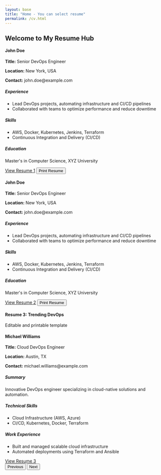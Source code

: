 ```yaml
---
layout: base
title: "Home - You can select resume"
permalink: /cv.html
---
```


<div class="container mt-5">
    <h2>Welcome to My Resume Hub</h2>
    <div id="resumeCarousel" class="carousel slide" data-bs-ride="carousel">
        <div class="carousel-inner">
            <div class="carousel-item active printable-area">
                <h4>John Doe</h4>
                <p><strong>Title:</strong> Senior DevOps Engineer</p>
                <p><strong>Location:</strong> New York, USA</p>
                <p><strong>Contact:</strong> john.doe@example.com</p>
                <h5>Experience</h5>
                <ul>
                    <li>Lead DevOps projects, automating infrastructure and CI/CD pipelines</li>
                    <li>Collaborated with teams to optimize performance and reduce downtime</li>
                </ul>
                <h5>Skills</h5>
                <ul>
                    <li>AWS, Docker, Kubernetes, Jenkins, Terraform</li>
                    <li>Continuous Integration and Delivery (CI/CD)</li>
                </ul>
                <h5>Education</h5>
                <p>Master's in Computer Science, XYZ University</p> 
                <a href="resume1.html" class="btn btn-primary">View Resume 1</a>
                <button onclick="window.print()" class="btn btn-success">Print Resume</button>
            </div>
            <!-- Resume 2  -->
            <div class="carousel-item printable-area">
                <h4>John Doe</h4>
                <p><strong>Title:</strong> Senior DevOps Engineer</p>
                <p><strong>Location:</strong> New York, USA</p>
                <p><strong>Contact:</strong> john.doe@example.com</p>
                <h5>Experience</h5>
                <ul>
                    <li>Lead DevOps projects, automating infrastructure and CI/CD pipelines</li>
                    <li>Collaborated with teams to optimize performance and reduce downtime</li>
                </ul>
                <h5>Skills</h5>
                <ul>
                    <li>AWS, Docker, Kubernetes, Jenkins, Terraform</li>
                    <li>Continuous Integration and Delivery (CI/CD)</li>
                </ul>
                <h5>Education</h5>
                <p>Master's in Computer Science, XYZ University</p>
                <a href="resume2.html" class="btn btn-primary">View Resume 2</a>
                <button onclick="window.print()" class="btn btn-success">Print Resume</button>
            </div>
            <div class="carousel-item">
                <h4>Resume 3: Trending DevOps</h4>
                <p>Editable and printable template</p>
                <div id="resume3Div" class="printable-area" contenteditable="true">
                    <h4>Michael Williams</h4>
                    <p><strong>Title:</strong> Cloud DevOps Engineer</p>
                    <p><strong>Location:</strong> Austin, TX</p>
                    <p><strong>Contact:</strong> michael.williams@example.com</p>
                    <h5>Summary</h5>
                    <p>Innovative DevOps engineer specializing in cloud-native solutions and automation.</p>
                    <h5>Technical Skills</h5>
                    <ul>
                        <li>Cloud Infrastructure (AWS, Azure)</li>
                        <li>CI/CD, Kubernetes, Docker, Terraform</li>
                    </ul>
                    <h5>Work Experience</h5>
                    <ul>
                        <li>Built and managed scalable cloud infrastructure</li>
                        <li>Automated deployments using Terraform and Ansible</li>
                    </ul>
                </div>
                <a href="resume3.html" class="btn btn-primary">View Resume 3</a>
            </div>
        </div>
        <button class="carousel-control-prev" type="button" data-bs-target="#resumeCarousel" data-bs-slide="prev">
            <span class="carousel-control-prev-icon" aria-hidden="true"></span>
            <span class="visually-hidden">Previous</span>
        </button>
        <button class="carousel-control-next" type="button" data-bs-target="#resumeCarousel" data-bs-slide="next">
            <span class="carousel-control-next-icon" aria-hidden="true"></span>
            <span class="visually-hidden">Next</span>
        </button>
    </div>
</div>